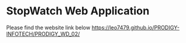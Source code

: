 # StopWatch Web Application

Please find the website link below
<a href="https://leo7479.github.io/PRODIGY-INFOTECH/PRODIGY_WD_02/">https://leo7479.github.io/PRODIGY-INFOTECH/PRODIGY_WD_02/</a>
